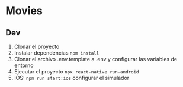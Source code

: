 # Movies


## Dev

1. Clonar el proyecto
2. Instalar dependencias `npm install`
3. Clonar el archivo .env.template a .env y configurar las variables de entorno
4. Ejecutar el proyecto `npx react-native run-android`
5. IOS: `npm run start:ios` configurar el simulador